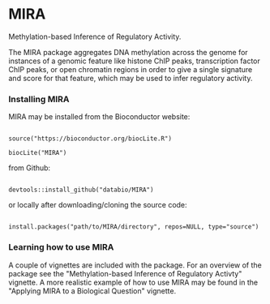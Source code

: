# MIRA
Methylation-based Inference of Regulatory Activity.

The MIRA package aggregates DNA methylation across the genome for instances of a genomic feature like histone ChIP peaks, transcription factor ChIP peaks, or open chromatin regions in order to give a single signature and score for that feature, which may be used to infer regulatory activity.



### Installing MIRA

MIRA may be installed from the Bioconductor website:


```{r}

source("https://bioconductor.org/biocLite.R")

biocLite("MIRA")

```



from Github:

```{r}

devtools::install_github("databio/MIRA")

```



or locally after downloading/cloning the source code:

```{r}

install.packages("path/to/MIRA/directory", repos=NULL, type="source")

```




### Learning how to use MIRA


A couple of vignettes are included with the package. For an overview of the package see the "Methylation-based Inference of Regulatory Activty" vignette. A more realistic example of how to use MIRA may be found in the "Applying MIRA to a Biological Question" vignette.